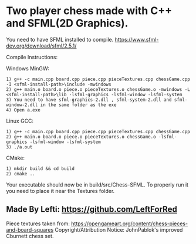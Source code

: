 # **Two player chess made with C++ and SFML(2D Graphics).**


You need to have SFML installed to compile.
https://www.sfml-dev.org/download/sfml/2.5.1/

Compile Instructions:

Windows MinGW:
    
    1) g++ -c main.cpp board.cpp piece.cpp pieceTextures.cpp chessGame.cpp -I <sfml-install-path>\include -mwindows
    2) g++ main.o board.o piece.o pieceTextures.o chessGame.o -mwindows -L <sfml-install-path>\lib -lsfml-graphics -lsfml-window -lsfml-system
    3) You need to have sfml-graphics-2.dll , sfml-system-2.dll and sfml-window-2.dll in the same folder as the exe
    4) Open a.exe


Linux GCC:

    1) g++ -c main.cpp board.cpp piece.cpp pieceTextures.cpp chessGame.cpp
    2) g++ main.o board.o piece.o pieceTextures.o chessGame.o -lsfml-graphics -lsfml-window -lsfml-system
    3) ./a.out

CMake:

    1) mkdir build && cd build
    2) cmake ..
Your executable should now be in build/src/Chess-SFML. To properly run it you need to place it near the Textures folder.


## **Made By Lefti: https://github.com/LeftForRed**
Piece textures taken from: 
    https://opengameart.org/content/chess-pieces-and-board-squares
    Copyright/Attribution Notice: 
    JohnPablok's improved Cburnett chess set.

